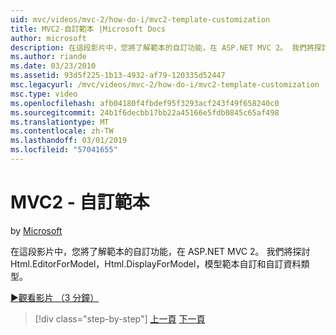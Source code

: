 ```yaml
---
uid: mvc/videos/mvc-2/how-do-i/mvc2-template-customization
title: MVC2-自訂範本 |Microsoft Docs
author: microsoft
description: 在這段影片中，您將了解範本的自訂功能，在 ASP.NET MVC 2。 我們將探討 Html.EditorForModel Html.DisplayForModel、 模型 Templ...
ms.author: riande
ms.date: 03/23/2010
ms.assetid: 93d5f225-1b13-4932-af79-120335d52447
msc.legacyurl: /mvc/videos/mvc-2/how-do-i/mvc2-template-customization
msc.type: video
ms.openlocfilehash: afb04180f4fbdef95f3293acf243f49f658240c0
ms.sourcegitcommit: 24b1f6decbb17bb22a45166e5fdb0845c65af498
ms.translationtype: MT
ms.contentlocale: zh-TW
ms.lasthandoff: 03/01/2019
ms.locfileid: "57041655"
---
```

<a name="mvc2---template-customization"></a>MVC2 - 自訂範本
====================
by [Microsoft](https://github.com/microsoft)

在這段影片中，您將了解範本的自訂功能，在 ASP.NET MVC 2。 我們將探討 Html.EditorForModel，Html.DisplayForModel，模型範本自訂和自訂資料類型。

[&#9654;觀看影片 （3 分鐘）](https://channel9.msdn.com/Blogs/ASP-NET-Site-Videos/mvc2-template-customization)

> [!div class="step-by-step"]
> [上一頁](mvc2-model-validation.md)
> [下一頁](aspnet-mvc-2-areas.md)
